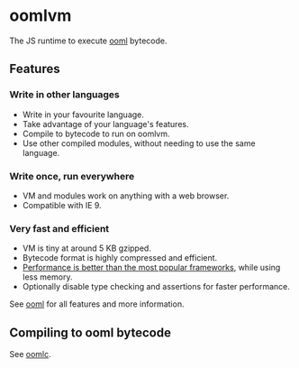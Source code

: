 # oomlvm
The JS runtime to execute [ooml](https://github.com/ooml/ooml) bytecode.

## Features

### Write in other languages
- Write in your favourite language.
- Take advantage of your language's features.
- Compile to bytecode to run on oomlvm.
- Use other compiled modules, without needing to use the same language.

### Write once, run everywhere
- VM and modules work on anything with a web browser.
- Compatible with IE 9.

### Very fast and efficient
- VM is tiny at around 5 KB gzipped.
- Bytecode format is highly compressed and efficient.
- [Performance is better than the most popular frameworks](https://ooml.org/performance), while using less memory.
- Optionally disable type checking and assertions for faster performance.

See [ooml](https://github.com/ooml/ooml) for all features and more information.

## Compiling to ooml bytecode
See [oomlc](https://github.com/ooml/oomlc).
